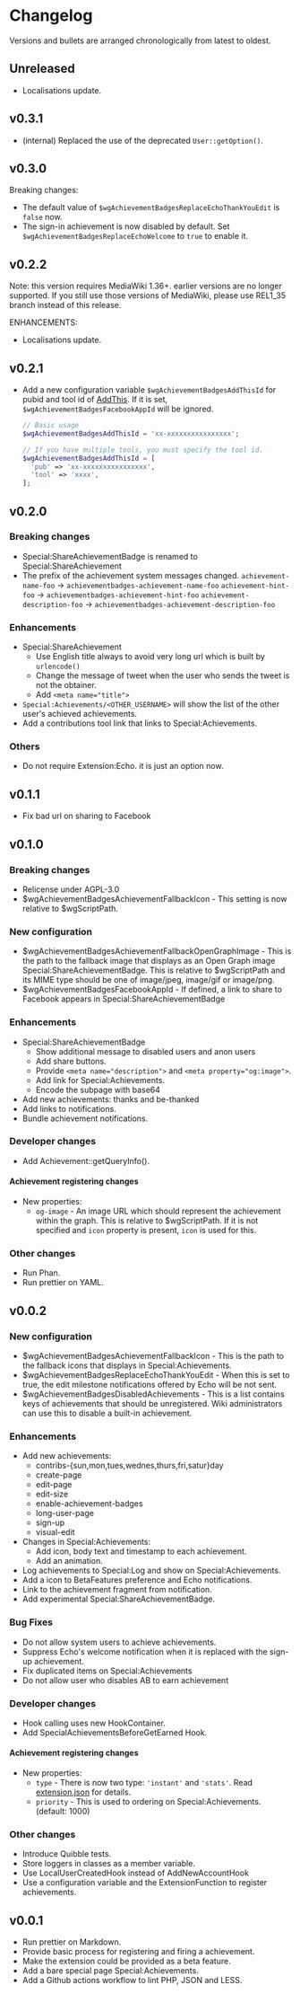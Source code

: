 # Changelog

Versions and bullets are arranged chronologically from latest to oldest.

## Unreleased

- Localisations update.

## v0.3.1

- (internal) Replaced the use of the deprecated `User::getOption()`.

## v0.3.0

Breaking changes:

- The default value of `$wgAchievementBadgesReplaceEchoThankYouEdit` is `false` now.
- The sign-in achievement is now disabled by default. Set `$wgAchievementBadgesReplaceEchoWelcome` to `true` to enable it.

## v0.2.2

Note: this version requires MediaWiki 1.36+. earlier versions are no longer supported.
If you still use those versions of MediaWiki, please use REL1_35 branch instead of this release.

ENHANCEMENTS:

- Localisations update.

## v0.2.1

- Add a new configuration variable `$wgAchievementBadgesAddThisId` for pubid and tool id of [AddThis](https://www.addthis.com/). If it is set, `$wgAchievementBadgesFacebookAppId` will be ignored.

  ```php
  // Basic usage
  $wgAchievementBadgesAddThisId = 'xx-xxxxxxxxxxxxxxxx';

  // If you have multiple tools, you must specify the tool id.
  $wgAchievementBadgesAddThisId = [
    'pub' => 'xx-xxxxxxxxxxxxxxxx',
    'tool' => 'xxxx',
  ];
  ```

## v0.2.0

### Breaking changes

- Special:ShareAchievementBadge is renamed to Special:ShareAchievement
- The prefix of the achievement system messages changed.
  `achievement-name-foo` &rarr; `achievementbadges-achievement-name-foo`
  `achievement-hint-foo` &rarr; `achievementbadges-achievement-hint-foo`
  `achievement-description-foo` &rarr; `achievementbadges-achievement-description-foo`

### Enhancements

- Special:ShareAchievement
  - Use English title always to avoid very long url which is built by `urlencode()`
  - Change the message of tweet when the user who sends the tweet is not the obtainer.
  - Add `<meta name="title">`
- `Special:Achievements/<OTHER_USERNAME>` will show the list of the other user's achieved achievements.
- Add a contributions tool link that links to Special:Achievements.

### Others

- Do not require Extension:Echo. it is just an option now.

## v0.1.1

- Fix bad url on sharing to Facebook

## v0.1.0

### Breaking changes

- Relicense under AGPL-3.0
- $wgAchievementBadgesAchievementFallbackIcon - This setting is now relative to $wgScriptPath.

### New configuration

- $wgAchievementBadgesAchievementFallbackOpenGraphImage - This is the path to the fallback image that displays as an Open Graph image Special:ShareAchievementBadge. This is relative to $wgScriptPath and its MIME type should be one of image/jpeg, image/gif or image/png.
- $wgAchievementBadgesFacebookAppId - If defined, a link to share to Facebook appears in Special:ShareAchievementBadge

### Enhancements

- Special:ShareAchievementBadge
  - Show additional message to disabled users and anon users
  - Add share buttons.
  - Provide `<meta name="description">` and `<meta property="og:image">`.
  - Add link for Special:Achievements.
  - Encode the subpage with base64
- Add new achievements: thanks and be-thanked
- Add links to notifications.
- Bundle achievement notifications.

### Developer changes

- Add Achievement::getQueryInfo().

#### Achievement registering changes

- New properties:
  - `og-image` - An image URL which should represent the achievement within the graph. This is relative to $wgScriptPath. If it is not specified and `icon` property is present, `icon` is used for this.

### Other changes

- Run Phan.
- Run prettier on YAML.

## v0.0.2

### New configuration

- $wgAchievementBadgesAchievementFallbackIcon - This is the path to the fallback icons that displays in Special:Achievements.
- $wgAchievementBadgesReplaceEchoThankYouEdit - When this is set to true, the edit milestone notifications offered by Echo will be not sent.
- $wgAchievementBadgesDisabledAchievements - This is a list contains keys of achievements that should be unregistered. Wiki administrators can use this to disable a built-in achievement.

### Enhancements

- Add new achievements:
  - contribs-{sun,mon,tues,wednes,thurs,fri,satur}day
  - create-page
  - edit-page
  - edit-size
  - enable-achievement-badges
  - long-user-page
  - sign-up
  - visual-edit
- Changes in Special:Achievements:
  - Add icon, body text and timestamp to each achievement.
  - Add an animation.
- Log achievements to Special:Log and show on Special:Achievements.
- Add a icon to BetaFeatures preference and Echo notifications.
- Link to the achievement fragment from notification.
- Add experimental Special:ShareAchievementBadge.

### Bug Fixes

- Do not allow system users to achieve achievements.
- Suppress Echo's welcome notification when it is replaced with the sign-up achievement.
- Fix duplicated items on Special:Achievements
- Do not allow user who disables AB to earn achievement

### Developer changes

- Hook calling uses new HookContainer.
- Add SpecialAchievementsBeforeGetEarned Hook.

#### Achievement registering changes

- New properties:
  - `type` - There is now two type: `'instant'` and `'stats'`. Read [extension.json](/extension.json) for details.
  - `priority` - This is used to ordering on Special:Achievements. (default: 1000)

### Other changes

- Introduce Quibble tests.
- Store loggers in classes as a member variable.
- Use LocalUserCreatedHook instead of AddNewAccountHook
- Use a configuration variable and the ExtensionFunction to register achievements.

## v0.0.1

- Run prettier on Markdown.
- Provide basic process for registering and firing a achievement.
- Make the extension could be provided as a beta feature.
- Add a bare special page Special:Achievements.
- Add a Github actions workflow to lint PHP, JSON and LESS.
